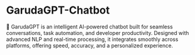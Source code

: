 # GarudaGPT-Chatbot
🚀 GarudaGPT is an intelligent AI-powered chatbot built for seamless conversations, task automation, and developer productivity. Designed with advanced NLP and real-time processing, it integrates smoothly across platforms, offering speed, accuracy, and a personalized experience.
